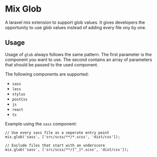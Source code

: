 # Mix Glob

A laravel mix extension to support glob values.
It gives developers the opportunity to use glob values instead of adding every file ony by one.

## Usage

Usage of `glob` always follows the same pattern.
The first parameter is the component you want to use.
The second contains an array of parameters that should be passed to the used component.

The following components are supported:
- `sass`
- `less`
- `stylus`
- `postCss`
- `js`
- `react`
- `ts`

Example using the `sass` component:
```
// Use every sass file as a seperate entry point
mix.glob('sass', ['src/scss/**/*.scss', 'dist/css']);

// Exclude files that start with an underscore
mix.glob('sass', ['src/scss/**/[^_]*.scss', 'dist/css']);
```